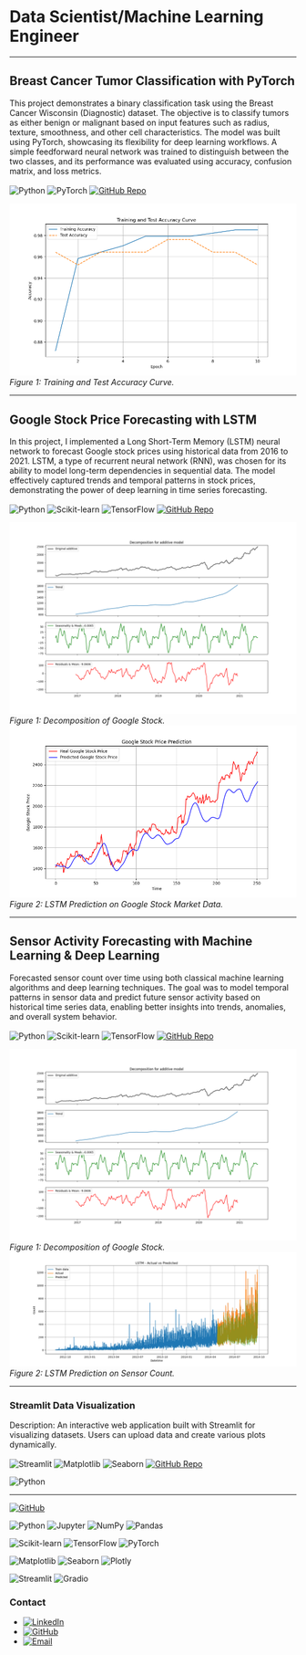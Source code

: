 # Data Scientist/Machine Learning Engineer 

---

## Breast Cancer Tumor Classification with PyTorch 

This project demonstrates a binary classification task using the Breast Cancer Wisconsin (Diagnostic) dataset. The objective is to classify tumors as either benign or malignant based on input features such as radius, texture, smoothness, and other cell characteristics. The model was built using PyTorch, showcasing its flexibility for deep learning workflows. A simple feedforward neural network was trained to distinguish between the two classes, and its performance was evaluated using accuracy, confusion matrix, and loss metrics. \
\
![Python](https://img.shields.io/badge/-Python-333?style=flat-square&logo=python&logoColor=yellow)
![PyTorch](https://img.shields.io/badge/-PyTorch-EE4C2C?style=flat-square&logo=pytorch&logoColor=white)
[![GitHub Repo](https://img.shields.io/badge/Repo-pytorch_classification_canser_diagnostic-blue?style=flat-square&logo=github)](https://github.com/mhelva/pytorch_classification_canser_diagnostic)

![accuracy](images/accuracy_curve.png)
*Figure 1: Training and Test Accuracy Curve.*





---



## Google Stock Price Forecasting with LSTM
In this project, I implemented a Long Short-Term Memory (LSTM) neural network to forecast Google stock prices using historical data from 2016 to 2021. LSTM, a type of recurrent neural network (RNN), was chosen for its ability to model long-term dependencies in sequential data. The model effectively captured trends and temporal patterns in stock prices, demonstrating the power of deep learning in time series forecasting. \
\
![Python](https://img.shields.io/badge/-Python-333?style=flat-square&logo=python&logoColor=yellow)
![Scikit-learn](https://img.shields.io/badge/-Scikit--learn-F7931E?style=flat-square&logo=scikit-learn&logoColor=white)
![TensorFlow](https://img.shields.io/badge/-TensorFlow-FF6F00?style=flat-square&logo=tensorflow&logoColor=white)
[![GitHub Repo](https://img.shields.io/badge/Repo-LSTM_model_on_google_stock-blue?style=flat-square&logo=github)](https://github.com/mhelva/LSTM_model_on_google_stock)

![decomposition](images/Stl_decomposition.png)
*Figure 1: Decomposition of Google Stock.*
![stock price](images/stock_price_prediction.png)
*Figure 2: LSTM Prediction on Google Stock Market Data.*


---

## Sensor Activity Forecasting with Machine Learning & Deep Learning
Forecasted sensor count over time using both classical machine learning algorithms and deep learning techniques. The goal was to model temporal patterns in sensor data and predict future sensor activity based on historical time series data, enabling better insights into trends, anomalies, and overall system behavior.\
\
![Python](https://img.shields.io/badge/Python-377)
![Scikit-learn](https://img.shields.io/badge/-Scikit--learn-F7931E?style=flat-square&logo=scikit-learn&logoColor=white)
![TensorFlow](https://img.shields.io/badge/-TensorFlow-FF6F00?style=flat-square&logo=tensorflow&logoColor=white)
[![GitHub Repo](https://img.shields.io/badge/Repo-time_series_analysis-blue?style=flat-square&logo=github)](https://github.com/mhelva/time_series_analysis)

![decomposition](images/Stl_decomposition.png)
*Figure 1: Decomposition of Google Stock.*
![stock price](images/lstm_actual_vs_predicted.png)
*Figure 2: LSTM Prediction on Sensor Count.*

---

### Streamlit Data Visualization

Description: An interactive web application built with Streamlit for visualizing datasets. Users can upload data and create various plots dynamically. \
\
![Streamlit](https://img.shields.io/badge/-Streamlit-FF4B4B?style=flat-square&logo=streamlit&logoColor=white)
![Matplotlib](https://img.shields.io/badge/-Matplotlib-11557C?style=flat-square&logo=matplotlib&logoColor=white)
![Seaborn](https://img.shields.io/badge/-Seaborn-42A5F5?style=flat-square)
[![GitHub Repo](https://img.shields.io/badge/Repo-streamlit_data_visualization-blue?logo=github)](https://github.com/mhelva/streamlit_data_visualization)



![Python](https://img.shields.io/badge/Python-377)


---
[![GitHub](https://img.shields.io/badge/GitHub-Profile-black?logo=github)]([https://github.com/your-username](https://github.com/mhelva/streamlit_data_visualization))


![Python](https://img.shields.io/badge/-Python-333?style=flat-square&logo=python&logoColor=yellow)
![Jupyter](https://img.shields.io/badge/-Jupyter-333?style=flat-square&logo=jupyter&logoColor=F37626)
![NumPy](https://img.shields.io/badge/-NumPy-013243?style=flat-square&logo=numpy&logoColor=white)
![Pandas](https://img.shields.io/badge/-Pandas-150458?style=flat-square&logo=pandas&logoColor=white)

![Scikit-learn](https://img.shields.io/badge/-Scikit--learn-F7931E?style=flat-square&logo=scikit-learn&logoColor=white)
![TensorFlow](https://img.shields.io/badge/-TensorFlow-FF6F00?style=flat-square&logo=tensorflow&logoColor=white)
![PyTorch](https://img.shields.io/badge/-PyTorch-EE4C2C?style=flat-square&logo=pytorch&logoColor=white)

![Matplotlib](https://img.shields.io/badge/-Matplotlib-11557C?style=flat-square&logo=matplotlib&logoColor=white)
![Seaborn](https://img.shields.io/badge/-Seaborn-42A5F5?style=flat-square)
![Plotly](https://img.shields.io/badge/-Plotly-3F4F75?style=flat-square&logo=plotly&logoColor=white)

![Streamlit](https://img.shields.io/badge/-Streamlit-FF4B4B?style=flat-square&logo=streamlit&logoColor=white)
![Gradio](https://img.shields.io/badge/-Gradio-2F2F2F?style=flat-square)



### Contact

* [![LinkedIn](https://img.shields.io/badge/-LinkedIn-0A66C2?style=flat-square&logo=linkedin&logoColor=white)](https://www.linkedin.com/in/mehmet-helva-b2993a273/)
* [![GitHub](https://img.shields.io/badge/-GitHub-181717?style=flat-square&logo=github&logoColor=white)](https://github.com/mhelva)
* [![Email](https://img.shields.io/badge/-Email-D14836?style=flat-square&logo=gmail&logoColor=white)](mailto:m.helva34@gmail.com)
